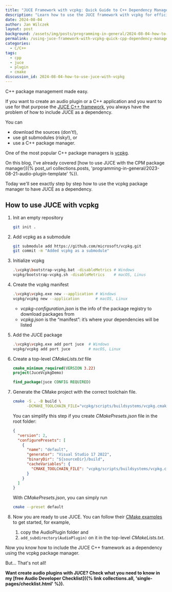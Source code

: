 ```yaml
---
title: "JUCE Framework with vcpkg: Quick Guide to C++ Dependency Management"
description: "Learn how to use the JUCE framework with vcpkg for efficient C++ dependency management. Follow this step-by-step guide to easily integrate JUCE into your audio plugin or C++ application projects."
date: 2024-08-04
author: Jan Wilczek
layout: post
background: /assets/img/posts/programming-in-general/2024-08-04-how-to-use-juce-with-vcpkg/Thumbnail-1024w.webp
permalink: /using-juce-framework-with-vcpkg-quick-cpp-dependency-management-guide/
categories:
  - C/C++
tags:
  - cpp
  - juce
  - plugin
  - cmake
discussion_id: 2024-08-04-how-to-use-juce-with-vcpkg
---
```

C++ package management made easy.

If you want to create an audio plugin or a C++ application and you want to use for that purpose the [JUCE C++ framework](https://github.com/juce-framework/JUCE),  you always have the problem of how to include JUCE as a dependency.

You can

- download the sources (don't!),
- use git submodules (risky!), or
- use a C++ package manager.

One of the most popular C++ package managers is [vcpkg](https://vcpkg.io/en/).

On this blog, I've already covered [how to use JUCE with the CPM package manager]({% post_url collections.posts, 'programming-in-general/2023-08-21-audio-plugin-template' %}).

Today we'll see exactly step by step how to use the vcpkg package manager to have JUCE as a dependency.

## How to use JUCE with vcpkg

1. Init an empty repository
    
    ```bash
    git init .
    ```
    
2. Add vcpkg as a submodule
    
    ```bash
    git submodule add https://github.com/microsoft/vcpkg.git
    git commit -m "Added vcpkg as a submodule"
    ```
    
3. Initialize vcpkg
    
    ```bash
    .\vcpkg\bootstrap-vcpkg.bat -disableMetrics # Windows
    vcpkg/bootstrap-vcpkg.sh -disableMetrics    # macOS, Linus
    ```
    
4. Create the vcpkg manifest
    
    ```bash
    .\vcpkg\vcpkg.exe new --application # Windows
    vcpkg/vcpkg new --application       # macOS, Linux
    ```
    
    - *vcpkg-configuration.json* is the info of the package registry to download packages from
    - *vcpkg.json* is the “manifest”: it’s where your dependencies will be listed
5. Add the JUCE package
    
    ```bash
    .\vcpkg\vcpkg.exe add port juce  # Windows
    vcpkg/vcpkg add port juce        # macOS, Linux
    ```
    
6. Create a top-level *CMakeLists.txt* file
    
    ```cmake
    cmake_minimum_required(VERSION 3.22)
    project(JuceVcpkgDemo)
    
    find_package(juce CONFIG REQUIRED)
    ```
    
7. Generate the CMake project with the correct toolchain file.
    
    ```bash
    cmake -S . -B build \
          -DCMAKE_TOOLCHAIN_FILE="vcpkg/scripts/buildsystems/vcpkg.cmake"
    ```
    
    You can simplify this step if you create *CMakePresets.json* file in the root folder:
    
    ```json
    {
      "version": 2,
      "configurePresets": [
        {
          "name": "default",
          "generator": "Visual Studio 17 2022",
          "binaryDir": "${sourceDir}/build",
          "cacheVariables": {
            "CMAKE_TOOLCHAIN_FILE": "vcpkg/scripts/buildsystems/vcpkg.cmake"
          }
        }
      ]
    }
    ```
    
    With *CMakePresets.json*, you can simply run
    
    ```bash
    cmake --preset default
    ```
    
8. Now you are ready to use JUCE. You can follow their [CMake examples](https://github.com/juce-framework/JUCE/tree/master/examples/CMake) to get started, for example,
    1. copy the AudioPlugin folder and
    2. `add_subdirectory(AudioPlugin)` on it in the top-level *CMakeLists.txt*.

Now you know how to include the JUCE C++ framework as a dependency using the vcpkg package manager.

But... That's not all!

**Want create audio plugins with JUCE? Check what you need to know in my [free Audio Developer Checklist]({% link collections.all, 'single-pages/checklist.html' %}).**
